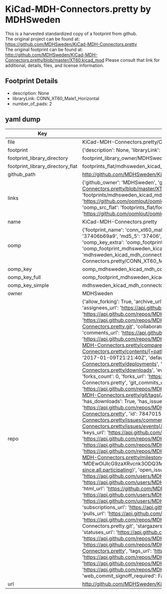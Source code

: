 # KiCad-MDH-Connectors.pretty by MDHSweden  
This is a harvested standardized copy of a footprint from github.  
The original project can be found at:  
https://github.com/MDHSweden/KiCad-MDH-Connectors.pretty  
The original footprint can be found at:
http://github.com/MDHSweden/KiCad-MDH-Connectors.pretty/blob/master/XT60.kicad_mod
Please consult that link for additional, details, files, and license information.  
## Footprint Details
* description: None  
* libraryLink: CONN_XT60_Male1_Horizontal  
* number_of_pads: 2  
## yaml dump  
| Key | Value |  
| --- | --- |  
| file | KiCad-MDH-Connectors.pretty/CONN_XT60_Male1_Horizontal.kicad_mod |  
| footprint | {'description': None, 'libraryLink': 'CONN_XT60_Male1_Horizontal', 'number_of_pads': 2} |  
| footprint_library_directory | footprint_library_owner/MDHSweden_KiCad-MDH-Connectors.pretty |  
| footprint_library_directory_flat | footprints_flat/mdhsweden_kicad_mdh_connectors_conn_xt60_male1_horizontal/working |  
| github_path | http://github.com/MDHSweden/KiCad-MDH-Connectors.pretty/blob/master/CONN_XT60_Male1_Horizontal.kicad_mod |  
| links | {'github_owner': 'MDHSweden', 'github_repo_name': 'KiCad-MDH-Connectors.pretty', 'github_src': 'http://github.com/MDHSweden/KiCad-MDH-Connectors.pretty/blob/master/XT60.kicad_mod', 'github_src_repo': 'https://github.com/MDHSweden/KiCad-MDH-Connectors.pretty', 'oomp_bot': 'footprints/mdhsweden_kicad_mdh_connectors_conn_xt60_male1_horizontal/working', 'oomp_bot_github': 'https://github.com/oomlout/oomlout_oomp_footprint_bot/tree/main/footprints/mdhsweden_kicad_mdh_connectors_conn_xt60_male1_horizontal/working', 'oomp_src_flat': 'footprints_flat/footprints_flat/mdhsweden_kicad_mdh_connectors_conn_xt60_male1_horizontal/working', 'oomp_src_flat_github': 'https://github.com/oomlout/oomlout_oomp_footprint_src/tree/main/footprints_flat/mdhsweden_kicad_mdh_connectors_conn_xt60_male1_horizontal/working'} |  
| name | KiCad-MDH-Connectors.pretty |  
| oomp | {'footprint_name': 'conn_xt60_male1_horizontal', 'library_name': 'kicad_mdh_connectors', 'md5': '37406b69a97193ec296f5dd850cf991c', 'md5_10': '37406b69a9', 'md5_5': '37406', 'md5_6': '37406b', 'oomp_key': 'oomp_mdhsweden_kicad_mdh_connectors_conn_xt60_male1_horizontal', 'oomp_key_extra': 'oomp_footprint_mdhsweden_kicad_mdh_connectors_conn_xt60_male1_horizontal', 'oomp_key_full': 'oomp_footprint_mdhsweden_kicad_mdh_connectors_conn_xt60_male1_horizontal_37406b', 'oomp_key_simple': 'mdhsweden_kicad_mdh_connectors_conn_xt60_male1_horizontal', 'original_filename': 'KiCad-MDH-Connectors.pretty/CONN_XT60_Male1_Horizontal.kicad_mod', 'owner_name': 'mdhsweden'} |  
| oomp_key | oomp_mdhsweden_kicad_mdh_connectors_conn_xt60_male1_horizontal |  
| oomp_key_full | oomp_footprint_mdhsweden_kicad_mdh_connectors_conn_xt60_male1_horizontal |  
| oomp_key_simple | mdhsweden_kicad_mdh_connectors_conn_xt60_male1_horizontal |  
| owner | MDHSweden |  
| repo | {'allow_forking': True, 'archive_url': 'https://api.github.com/repos/MDHSweden/KiCad-MDH-Connectors.pretty/{archive_format}{/ref}', 'archived': False, 'assignees_url': 'https://api.github.com/repos/MDHSweden/KiCad-MDH-Connectors.pretty/assignees{/user}', 'blobs_url': 'https://api.github.com/repos/MDHSweden/KiCad-MDH-Connectors.pretty/git/blobs{/sha}', 'branches_url': 'https://api.github.com/repos/MDHSweden/KiCad-MDH-Connectors.pretty/branches{/branch}', 'clone_url': 'https://github.com/MDHSweden/KiCad-MDH-Connectors.pretty.git', 'collaborators_url': 'https://api.github.com/repos/MDHSweden/KiCad-MDH-Connectors.pretty/collaborators{/collaborator}', 'comments_url': 'https://api.github.com/repos/MDHSweden/KiCad-MDH-Connectors.pretty/comments{/number}', 'commits_url': 'https://api.github.com/repos/MDHSweden/KiCad-MDH-Connectors.pretty/commits{/sha}', 'compare_url': 'https://api.github.com/repos/MDHSweden/KiCad-MDH-Connectors.pretty/compare/{base}...{head}', 'contents_url': 'https://api.github.com/repos/MDHSweden/KiCad-MDH-Connectors.pretty/contents/{+path}', 'contributors_url': 'https://api.github.com/repos/MDHSweden/KiCad-MDH-Connectors.pretty/contributors', 'created_at': '2017-01-09T21:21:40Z', 'default_branch': 'master', 'deployments_url': 'https://api.github.com/repos/MDHSweden/KiCad-MDH-Connectors.pretty/deployments', 'description': None, 'disabled': False, 'downloads_url': 'https://api.github.com/repos/MDHSweden/KiCad-MDH-Connectors.pretty/downloads', 'events_url': 'https://api.github.com/repos/MDHSweden/KiCad-MDH-Connectors.pretty/events', 'fork': False, 'forks': 0, 'forks_count': 0, 'forks_url': 'https://api.github.com/repos/MDHSweden/KiCad-MDH-Connectors.pretty/forks', 'full_name': 'MDHSweden/KiCad-MDH-Connectors.pretty', 'git_commits_url': 'https://api.github.com/repos/MDHSweden/KiCad-MDH-Connectors.pretty/git/commits{/sha}', 'git_refs_url': 'https://api.github.com/repos/MDHSweden/KiCad-MDH-Connectors.pretty/git/refs{/sha}', 'git_tags_url': 'https://api.github.com/repos/MDHSweden/KiCad-MDH-Connectors.pretty/git/tags{/sha}', 'git_url': 'git://github.com/MDHSweden/KiCad-MDH-Connectors.pretty.git', 'has_discussions': False, 'has_downloads': True, 'has_issues': True, 'has_pages': False, 'has_projects': True, 'has_wiki': True, 'homepage': None, 'hooks_url': 'https://api.github.com/repos/MDHSweden/KiCad-MDH-Connectors.pretty/hooks', 'html_url': 'https://github.com/MDHSweden/KiCad-MDH-Connectors.pretty', 'id': 78470153, 'is_template': False, 'issue_comment_url': 'https://api.github.com/repos/MDHSweden/KiCad-MDH-Connectors.pretty/issues/comments{/number}', 'issue_events_url': 'https://api.github.com/repos/MDHSweden/KiCad-MDH-Connectors.pretty/issues/events{/number}', 'issues_url': 'https://api.github.com/repos/MDHSweden/KiCad-MDH-Connectors.pretty/issues{/number}', 'keys_url': 'https://api.github.com/repos/MDHSweden/KiCad-MDH-Connectors.pretty/keys{/key_id}', 'labels_url': 'https://api.github.com/repos/MDHSweden/KiCad-MDH-Connectors.pretty/labels{/name}', 'language': None, 'languages_url': 'https://api.github.com/repos/MDHSweden/KiCad-MDH-Connectors.pretty/languages', 'license': None, 'merges_url': 'https://api.github.com/repos/MDHSweden/KiCad-MDH-Connectors.pretty/merges', 'milestones_url': 'https://api.github.com/repos/MDHSweden/KiCad-MDH-Connectors.pretty/milestones{/number}', 'mirror_url': None, 'name': 'KiCad-MDH-Connectors.pretty', 'network_count': 0, 'node_id': 'MDEwOlJlcG9zaXRvcnk3ODQ3MDE1Mw==', 'notifications_url': 'https://api.github.com/repos/MDHSweden/KiCad-MDH-Connectors.pretty/notifications{?since,all,participating}', 'open_issues': 0, 'open_issues_count': 0, 'owner': {'avatar_url': 'https://avatars.githubusercontent.com/u/21316612?v=4', 'events_url': 'https://api.github.com/users/MDHSweden/events{/privacy}', 'followers_url': 'https://api.github.com/users/MDHSweden/followers', 'following_url': 'https://api.github.com/users/MDHSweden/following{/other_user}', 'gists_url': 'https://api.github.com/users/MDHSweden/gists{/gist_id}', 'gravatar_id': '', 'html_url': 'https://github.com/MDHSweden', 'id': 21316612, 'login': 'MDHSweden', 'node_id': 'MDQ6VXNlcjIxMzE2NjEy', 'organizations_url': 'https://api.github.com/users/MDHSweden/orgs', 'received_events_url': 'https://api.github.com/users/MDHSweden/received_events', 'repos_url': 'https://api.github.com/users/MDHSweden/repos', 'site_admin': False, 'starred_url': 'https://api.github.com/users/MDHSweden/starred{/owner}{/repo}', 'subscriptions_url': 'https://api.github.com/users/MDHSweden/subscriptions', 'type': 'User', 'url': 'https://api.github.com/users/MDHSweden'}, 'private': False, 'pulls_url': 'https://api.github.com/repos/MDHSweden/KiCad-MDH-Connectors.pretty/pulls{/number}', 'pushed_at': '2017-01-13T21:52:44Z', 'releases_url': 'https://api.github.com/repos/MDHSweden/KiCad-MDH-Connectors.pretty/releases{/id}', 'size': 2, 'ssh_url': 'git@github.com:MDHSweden/KiCad-MDH-Connectors.pretty.git', 'stargazers_count': 0, 'stargazers_url': 'https://api.github.com/repos/MDHSweden/KiCad-MDH-Connectors.pretty/stargazers', 'statuses_url': 'https://api.github.com/repos/MDHSweden/KiCad-MDH-Connectors.pretty/statuses/{sha}', 'subscribers_count': 1, 'subscribers_url': 'https://api.github.com/repos/MDHSweden/KiCad-MDH-Connectors.pretty/subscribers', 'subscription_url': 'https://api.github.com/repos/MDHSweden/KiCad-MDH-Connectors.pretty/subscription', 'svn_url': 'https://github.com/MDHSweden/KiCad-MDH-Connectors.pretty', 'tags_url': 'https://api.github.com/repos/MDHSweden/KiCad-MDH-Connectors.pretty/tags', 'teams_url': 'https://api.github.com/repos/MDHSweden/KiCad-MDH-Connectors.pretty/teams', 'temp_clone_token': None, 'topics': [], 'trees_url': 'https://api.github.com/repos/MDHSweden/KiCad-MDH-Connectors.pretty/git/trees{/sha}', 'updated_at': '2017-01-09T21:21:40Z', 'url': 'https://api.github.com/repos/MDHSweden/KiCad-MDH-Connectors.pretty', 'visibility': 'public', 'watchers': 0, 'watchers_count': 0, 'web_commit_signoff_required': False} |  
| url | http://github.com/MDHSweden/KiCad-MDH-Connectors.pretty |  

